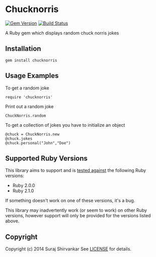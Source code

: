 # Chucknorris

[![Gem Version](https://badge.fury.io/rb/chucknorris.svg)][gem]
[![Build Status](http://img.shields.io/travis/sferik/twitter.svg)][travis]

[gem]: https://rubygems.org/gems/chucknorris
[travis]: https://travis-ci.org/h0lyalg0rithm/chucknorris

A Ruby gem which displays random chuck norris jokes

## Installation
    gem install chucknorris


## Usage Examples
To get a random joke
 
```
require 'chucknorris'
```

Print out a random joke

```
ChuckNorris.random
```
To get a collection of jokes you have to initialize an object

```
@chuck = ChuckNorris.new
@chuck.jokes
@chuck.personal("John","Doe")
```


## Supported Ruby Versions

This library aims to support and is [tested against][travis] the following Ruby
versions:

* Ruby 2.0.0
* Ruby 2.1.0

If something doesn't work on one of these versions, it's a bug.

This library may inadvertently work (or seem to work) on other Ruby versions,
however support will only be provided for the versions listed above.


## Copyright
Copyright (c) 2014 Suraj Shirvankar
See [LICENSE][] for details.

[license]: LICENSE.md